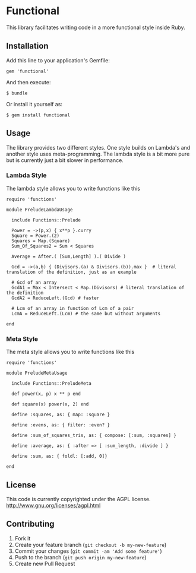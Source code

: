 # Functional

This library facilitates writing code in a more functional style inside Ruby.

## Installation

Add this line to your application's Gemfile:

    gem 'functional'

And then execute:

    $ bundle

Or install it yourself as:

    $ gem install functional

## Usage

The library provides two different styles.
One style builds on Lambda's and another style uses meta-programming.
The lambda style is a bit more pure but is currently just a bit slower in performance.

### Lambda Style

The lambda style allows you to write functions like this

    require 'functions'

    module PreludeLambdaUsage

      include Functions::Prelude

      Power = ->(p,x) { x**p }.curry
      Square = Power.(2)
      Squares = Map.(Square)
      Sum_Of_Squares2 = Sum < Squares

      Average = After.( [Sum,Length] ).( Divide )

      Gcd = ->(a,b) { (Divisors.(a) & Divisors.(b)).max }  # literal translation of the definition, just as an example

      # Gcd of an array
      GcdA1 = Max < Intersect < Map.(Divisors) # literal translation of the definition
      GcdA2 = ReduceLeft.(Gcd) # faster

      # Lcm of an array in function of Lcm of a pair
      LcmA = ReduceLeft.(Lcm) # the same but without arguments

    end

### Meta Style

The meta style allows you to write functions like this

    require 'functions'

    module PreludeMetaUsage

      include Functions::PreludeMeta

      def power(x, p) x ** p end

      def square(x) power(x, 2) end

      define :squares, as: { map: :square }

      define :evens, as: { filter: :even? }

      define :sum_of_squares_tris, as: { compose: [:sum, :squares] }

      define :average, as: { :after => [ :sum_length, :divide ] }

      define :sum, as: { foldl: [:add, 0]}

    end

## License

This code is currently copyrighted under the AGPL license.
http://www.gnu.org/licenses/agpl.html

## Contributing

1. Fork it
2. Create your feature branch (`git checkout -b my-new-feature`)
3. Commit your changes (`git commit -am 'Add some feature'`)
4. Push to the branch (`git push origin my-new-feature`)
5. Create new Pull Request
